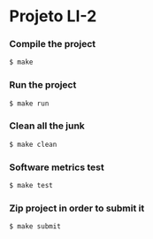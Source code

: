 # Projeto LI-2

### Compile the project
```sh
$ make
```

### Run the project
```sh
$ make run
```

### Clean all the junk
```sh
$ make clean
```

### Software metrics test
```sh
$ make test
```

### Zip project in order to submit it
```sh
$ make submit
```
